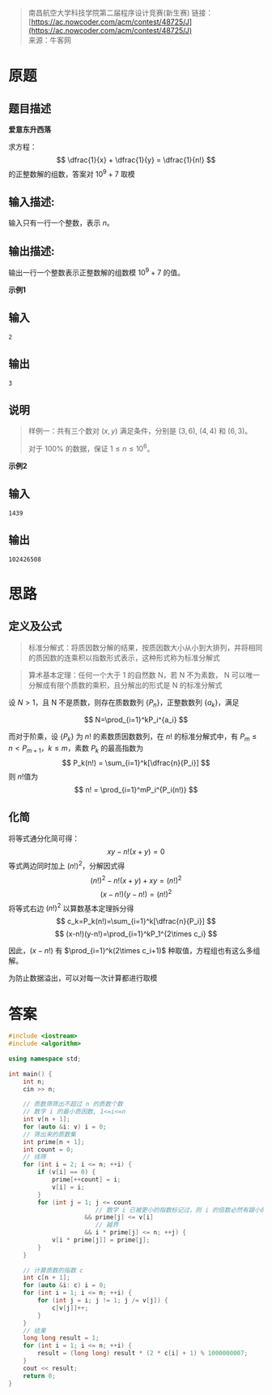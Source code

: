 > 南昌航空大学科技学院第二届程序设计竞赛(新生赛)
> 链接：[https://ac.nowcoder.com/acm/contest/48725/J](https://ac.nowcoder.com/acm/contest/48725/J)  
> 来源：牛客网  
  
# 原题

## 题目描述

**爱意东升西落**

求方程：
$$
\dfrac{1}{x} + \dfrac{1}{y} = \dfrac{1}{n!}
$$
的正整数解的组数，答案对 $10^9+7$ 取模

## 输入描述:

输入只有一行一个整数，表示 $n$。

## 输出描述:

输出一行一个整数表示正整数解的组数模 $10^9+7$ 的值。

**示例1**

## 输入

```
2
```

## 输出

```
3
```

## 说明

> 样例一：共有三个数对 $(x,y)$ 满足条件，分别是 $(3,6)$, $(4,4)$ 和 $(6,3)$。
> 
> 对于 100% 的数据，保证 $1≤n≤10^6$。

**示例2**

## 输入

```
1439
```

## 输出

```
102426508
```

# 思路

## 定义及公式

> 标准分解式：将质因数分解的结果，按质因数大小从小到大排列，并将相同的质因数的连乘积以指数形式表示，这种形式称为标准分解式

> 算术基本定理：任何一个大于 1 的自然数 N，若 N 不为素数， N 可以唯一分解成有限个质数的乘积，且分解出的形式是 N 的标准分解式

设 $N>1$，且 N 不是质数，则存在质数数列 $\{P_n\}$，正整数数列 $\{a_k\}$，满足

$$
N=\prod_{i=1}^kP_i^{a_i}
$$

而对于阶乘，设 $\{P_k\}$ 为 $n!$ 的素数质因数数列，在 $n!$ 的标准分解式中，有 $P_m≤n<P_{m+1}$，$k ≤ m$，素数 $P_k$ 的最高指数为
$$
P_k(n!) = \sum_{i=1}^k[\dfrac{n}{P_i}]
$$
则 $n!$值为
$$
n! = \prod_{i=1}^mP_i^{P_i(n!)}
$$

## 化简

将等式通分化简可得：
$$
xy-n!(x+y)=0
$$
等式两边同时加上 $(n!)^2$，分解因式得
$$
(n!)^2-n!(x+y)+xy=(n!)^2
$$
$$
(x-n!)(y-n!)=(n!)^2
$$
将等式右边 $(n!)^2$ 以算数基本定理拆分得
$$
c_k=P_k(n!)=\sum_{i=1}^k[\dfrac{n}{P_i}]
$$
$$
(x-n!)(y-n!)=\prod_{i=1}^kP_1^{2\times c_i}
$$

因此，$(x-n!)$ 有 $\prod_{i=1}^k(2\times c_i+1)$ 种取值，方程组也有这么多组解。

为防止数据溢出，可以对每一次计算都进行取模

# 答案

```c++
#include <iostream>  
#include <algorithm>  
  
using namespace std;  
  
int main() {  
    int n;  
    cin >> n;  
  
    // 质数筛筛出不超过 n 的质数个数  
    // 数字 i 的最小质因数, 1<=i<=n  
    int v[n + 1];  
    for (auto &i: v) i = 0;  
    // 筛出来的质数集  
    int prime[n + 1];  
    int count = 0;  
    // 线筛  
    for (int i = 2; i <= n; ++i) {  
        if (v[i] == 0) {  
            prime[++count] = i;  
            v[i] = i;  
        }  
        for (int j = 1; j <= count   
                        // 数字 i 已被更小的指数标记过，则 i 的倍数必然有跟小的质数  
                     && prime[j] <= v[i]   
                        // 越界  
                     && i * prime[j] <= n; ++j) {  
            v[i * prime[j]] = prime[j];  
        }  
    }  
  
    // 计算质数的指数 c
    int c[n + 1];  
    for (auto &i: c) i = 0;  
    for (int i = 1; i <= n; ++i) {  
        for (int j = i; j != 1; j /= v[j]) {  
            c[v[j]]++;  
        }  
    }  
    // 结果  
    long long result = 1;  
    for (int i = 1; i <= n; ++i) {  
        result = (long long) result * (2 * c[i] + 1) % 1000000007;  
    }  
    cout << result;  
    return 0;  
}
```
